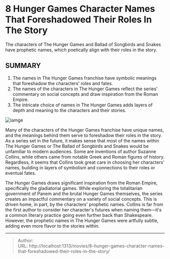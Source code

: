 # 8 Hunger Games Character Names That Foreshadowed Their Roles In The Story


The characters of The Hunger Games and Ballad of Songbirds and Snakes have prophetic names, which poetically align with their roles in the story.

## SUMMARY

1. The names in The Hunger Games franchise have symbolic meanings that foreshadow the characters&#39; roles and fates.
2. The names of the characters in The Hunger Games reflect the series&#39; commentary on social concepts and draw inspiration from the Roman Empire.
3. The intricate choice of names in The Hunger Games adds layers of depth and meaning to the characters and their stories.

![iamge](https://cdn.jsdelivr.net/gh/marykeil/picgolib/image202401111843996.png)




Many of the characters of the Hunger Games franchise have unique names, and the meanings behind them serve to foreshadow their roles in the story. As a series set in the future, it makes sense that most of the names within The Hunger Games or The Ballad of Songbirds and Snakes would be unfamiliar to modern audiences. Some are inventions of author Suzanne Collins, while others came from notable Greek and Roman figures of history. Regardless, it seems that Collins took great care in choosing her characters&#39; names, building in layers of symbolism and connections to their roles or eventual fates.

The Hunger Games draws significant inspiration from the Roman Empire, specifically the gladiatorial games. While exploring the totalitarian government of Panem and the brutal Hunger Games themselves, the series creates an impactful commentary on a variety of social concepts. This is driven home, in part, by the characters&#39; prophetic names. Collins is far from the first author to consider her character&#39;s futures when naming them—it&#39;s a common literary practice going even further back than Shakespeare. However, the prophetic names in The Hunger Games were artfully subtle, adding even more flavor to the stories within.


---

> Author:   
> URL: http://localhost:1313/movies/8-hunger-games-character-names-that-foreshadowed-their-roles-in-the-story/  


